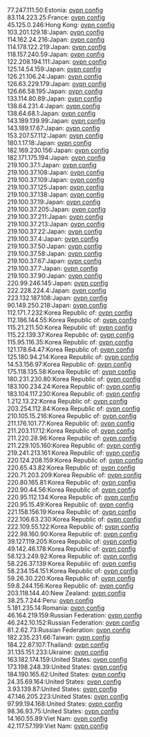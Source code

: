 77.247.111.50:Estonia: [ovpn config](vpn/77_247_111_50.ovpn)  
83.114.223.25:France: [ovpn config](vpn/83_114_223_25.ovpn)  
45.125.0.246:Hong Kong: [ovpn config](vpn/45_125_0_246.ovpn)  
103.201.129.18:Japan: [ovpn config](vpn/103_201_129_18.ovpn)  
114.162.24.216:Japan: [ovpn config](vpn/114_162_24_216.ovpn)  
114.178.122.219:Japan: [ovpn config](vpn/114_178_122_219.ovpn)  
118.157.240.59:Japan: [ovpn config](vpn/118_157_240_59.ovpn)  
122.208.194.111:Japan: [ovpn config](vpn/122_208_194_111.ovpn)  
125.14.54.159:Japan: [ovpn config](vpn/125_14_54_159.ovpn)  
126.21.106.24:Japan: [ovpn config](vpn/126_21_106_24.ovpn)  
126.63.229.179:Japan: [ovpn config](vpn/126_63_229_179.ovpn)  
126.66.58.195:Japan: [ovpn config](vpn/126_66_58_195.ovpn)  
133.114.80.89:Japan: [ovpn config](vpn/133_114_80_89.ovpn)  
138.64.231.4:Japan: [ovpn config](vpn/138_64_231_4.ovpn)  
138.64.68.1:Japan: [ovpn config](vpn/138_64_68_1.ovpn)  
143.189.139.99:Japan: [ovpn config](vpn/143_189_139_99.ovpn)  
143.189.17.67:Japan: [ovpn config](vpn/143_189_17_67.ovpn)  
153.207.57.112:Japan: [ovpn config](vpn/153_207_57_112.ovpn)  
180.1.17.18:Japan: [ovpn config](vpn/180_1_17_18.ovpn)  
182.169.230.156:Japan: [ovpn config](vpn/182_169_230_156.ovpn)  
182.171.175.194:Japan: [ovpn config](vpn/182_171_175_194.ovpn)  
219.100.37.1:Japan: [ovpn config](vpn/219_100_37_1.ovpn)  
219.100.37.108:Japan: [ovpn config](vpn/219_100_37_108.ovpn)  
219.100.37.109:Japan: [ovpn config](vpn/219_100_37_109.ovpn)  
219.100.37.125:Japan: [ovpn config](vpn/219_100_37_125.ovpn)  
219.100.37.138:Japan: [ovpn config](vpn/219_100_37_138.ovpn)  
219.100.37.19:Japan: [ovpn config](vpn/219_100_37_19.ovpn)  
219.100.37.205:Japan: [ovpn config](vpn/219_100_37_205.ovpn)  
219.100.37.211:Japan: [ovpn config](vpn/219_100_37_211.ovpn)  
219.100.37.213:Japan: [ovpn config](vpn/219_100_37_213.ovpn)  
219.100.37.22:Japan: [ovpn config](vpn/219_100_37_22.ovpn)  
219.100.37.4:Japan: [ovpn config](vpn/219_100_37_4.ovpn)  
219.100.37.50:Japan: [ovpn config](vpn/219_100_37_50.ovpn)  
219.100.37.58:Japan: [ovpn config](vpn/219_100_37_58.ovpn)  
219.100.37.67:Japan: [ovpn config](vpn/219_100_37_67.ovpn)  
219.100.37.7:Japan: [ovpn config](vpn/219_100_37_7.ovpn)  
219.100.37.90:Japan: [ovpn config](vpn/219_100_37_90.ovpn)  
220.99.246.145:Japan: [ovpn config](vpn/220_99_246_145.ovpn)  
222.228.224.4:Japan: [ovpn config](vpn/222_228_224_4.ovpn)  
223.132.187.108:Japan: [ovpn config](vpn/223_132_187_108.ovpn)  
90.149.250.218:Japan: [ovpn config](vpn/90_149_250_218.ovpn)  
112.171.7.232:Korea Republic of: [ovpn config](vpn/112_171_7_232.ovpn)  
112.186.144.55:Korea Republic of: [ovpn config](vpn/112_186_144_55.ovpn)  
115.21.211.50:Korea Republic of: [ovpn config](vpn/115_21_211_50.ovpn)  
115.22.139.37:Korea Republic of: [ovpn config](vpn/115_22_139_37.ovpn)  
115.95.116.35:Korea Republic of: [ovpn config](vpn/115_95_116_35.ovpn)  
121.178.64.47:Korea Republic of: [ovpn config](vpn/121_178_64_47.ovpn)  
125.180.94.214:Korea Republic of: [ovpn config](vpn/125_180_94_214.ovpn)  
14.53.156.97:Korea Republic of: [ovpn config](vpn/14_53_156_97.ovpn)  
175.118.135.58:Korea Republic of: [ovpn config](vpn/175_118_135_58.ovpn)  
180.231.230.80:Korea Republic of: [ovpn config](vpn/180_231_230_80.ovpn)  
183.100.234.24:Korea Republic of: [ovpn config](vpn/183_100_234_24.ovpn)  
183.104.117.230:Korea Republic of: [ovpn config](vpn/183_104_117_230.ovpn)  
1.212.13.22:Korea Republic of: [ovpn config](vpn/1_212_13_22.ovpn)  
203.254.112.84:Korea Republic of: [ovpn config](vpn/203_254_112_84.ovpn)  
210.105.15.216:Korea Republic of: [ovpn config](vpn/210_105_15_216.ovpn)  
211.176.101.77:Korea Republic of: [ovpn config](vpn/211_176_101_77.ovpn)  
211.203.117.12:Korea Republic of: [ovpn config](vpn/211_203_117_12.ovpn)  
211.220.28.96:Korea Republic of: [ovpn config](vpn/211_220_28_96.ovpn)  
211.229.105.160:Korea Republic of: [ovpn config](vpn/211_229_105_160.ovpn)  
219.241.213.161:Korea Republic of: [ovpn config](vpn/219_241_213_161.ovpn)  
220.124.208.159:Korea Republic of: [ovpn config](vpn/220_124_208_159.ovpn)  
220.65.43.82:Korea Republic of: [ovpn config](vpn/220_65_43_82.ovpn)  
220.71.203.209:Korea Republic of: [ovpn config](vpn/220_71_203_209.ovpn)  
220.80.165.81:Korea Republic of: [ovpn config](vpn/220_80_165_81.ovpn)  
220.90.44.56:Korea Republic of: [ovpn config](vpn/220_90_44_56.ovpn)  
220.95.112.134:Korea Republic of: [ovpn config](vpn/220_95_112_134.ovpn)  
220.95.15.49:Korea Republic of: [ovpn config](vpn/220_95_15_49.ovpn)  
221.158.156.19:Korea Republic of: [ovpn config](vpn/221_158_156_19.ovpn)  
222.106.63.230:Korea Republic of: [ovpn config](vpn/222_106_63_230.ovpn)  
222.109.55.122:Korea Republic of: [ovpn config](vpn/222_109_55_122.ovpn)  
222.98.160.90:Korea Republic of: [ovpn config](vpn/222_98_160_90.ovpn)  
39.127.119.205:Korea Republic of: [ovpn config](vpn/39_127_119_205.ovpn)  
49.142.46.178:Korea Republic of: [ovpn config](vpn/49_142_46_178.ovpn)  
58.123.249.92:Korea Republic of: [ovpn config](vpn/58_123_249_92.ovpn)  
58.226.37.139:Korea Republic of: [ovpn config](vpn/58_226_37_139.ovpn)  
58.234.154.151:Korea Republic of: [ovpn config](vpn/58_234_154_151.ovpn)  
59.26.30.220:Korea Republic of: [ovpn config](vpn/59_26_30_220.ovpn)  
59.8.244.156:Korea Republic of: [ovpn config](vpn/59_8_244_156.ovpn)  
203.118.144.40:New Zealand: [ovpn config](vpn/203_118_144_40.ovpn)  
38.25.7.244:Peru: [ovpn config](vpn/38_25_7_244.ovpn)  
5.181.235.14:Romania: [ovpn config](vpn/5_181_235_14.ovpn)  
46.164.219.159:Russian Federation: [ovpn config](vpn/46_164_219_159.ovpn)  
46.242.10.152:Russian Federation: [ovpn config](vpn/46_242_10_152.ovpn)  
81.2.62.73:Russian Federation: [ovpn config](vpn/81_2_62_73.ovpn)  
182.235.231.66:Taiwan: [ovpn config](vpn/182_235_231_66.ovpn)  
184.22.87.107:Thailand: [ovpn config](vpn/184_22_87_107.ovpn)  
31.135.151.233:Ukraine: [ovpn config](vpn/31_135_151_233.ovpn)  
163.182.174.159:United States: [ovpn config](vpn/163_182_174_159.ovpn)  
173.198.248.39:United States: [ovpn config](vpn/173_198_248_39.ovpn)  
184.190.165.62:United States: [ovpn config](vpn/184_190_165_62.ovpn)  
24.35.69.164:United States: [ovpn config](vpn/24_35_69_164.ovpn)  
3.93.139.87:United States: [ovpn config](vpn/3_93_139_87.ovpn)  
47.146.205.223:United States: [ovpn config](vpn/47_146_205_223.ovpn)  
97.99.194.168:United States: [ovpn config](vpn/97_99_194_168.ovpn)  
98.36.93.75:United States: [ovpn config](vpn/98_36_93_75.ovpn)  
14.160.55.89:Viet Nam: [ovpn config](vpn/14_160_55_89.ovpn)  
42.117.57.199:Viet Nam: [ovpn config](vpn/42_117_57_199.ovpn)  

